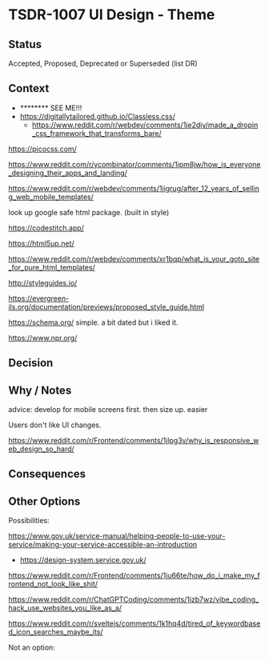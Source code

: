 # TSDR-1007 UI Design - Theme 

## Status

Accepted, Proposed, Deprecated or Superseded (list DR)

## Context


- ******** SEE ME!!!
- https://digitallytailored.github.io/Classless.css/
  - https://www.reddit.com/r/webdev/comments/1je2diy/made_a_dropin_css_framework_that_transforms_bare/

https://picocss.com/



https://www.reddit.com/r/ycombinator/comments/1ipm8jw/how_is_everyone_designing_their_apps_and_landing/

https://www.reddit.com/r/webdev/comments/1iigrug/after_12_years_of_selling_web_mobile_templates/

look up google safe html package. (built in style)

https://codestitch.app/

https://html5up.net/

https://www.reddit.com/r/webdev/comments/xr1bqp/what_is_your_goto_site_for_pure_html_templates/

http://styleguides.io/

https://evergreen-ils.org/documentation/previews/proposed_style_guide.html

https://schema.org/
  simple. a bit dated but i liked it.

https://www.npr.org/

## Decision



## Why / Notes

advice: develop for mobile screens first. then size up. easier

Users don't like UI changes.

https://www.reddit.com/r/Frontend/comments/1jlpg3v/why_is_responsive_web_design_so_hard/

## Consequences



## Other Options

Possibilities:

https://www.gov.uk/service-manual/helping-people-to-use-your-service/making-your-service-accessible-an-introduction
  - https://design-system.service.gov.uk/

https://www.reddit.com/r/Frontend/comments/1ju66te/how_do_i_make_my_frontend_not_look_like_shit/

https://www.reddit.com/r/ChatGPTCoding/comments/1jzb7wz/vibe_coding_hack_use_websites_you_like_as_a/

https://www.reddit.com/r/sveltejs/comments/1k1hq4d/tired_of_keywordbased_icon_searches_maybe_its/

Not an option:

